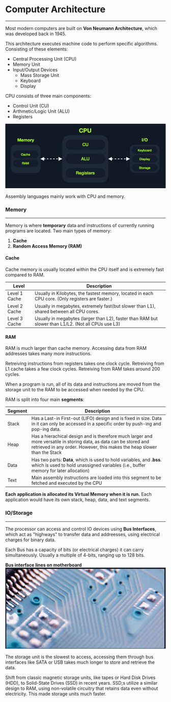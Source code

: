 # Computer Architecture

---

Most modern computers are built on **Von Neumann Architecture**, which was developed back in 1945.

This architecture executes machine code to perform specific algorithms.  Consisting of these elements:

- Central Processing Unit (CPU)
- Memory Unit
- Input/Output Devices
    - Mass Storage Unit
    - Keyboard
    - Display

CPU consists of three main components:
- Control Unit (CU)
- Arthmetic/Logic Unit (ALU)
- Registers

![alt text](/images/computer_elements.png)

Assembly languages mainly work with CPU and memory. 

### Memory

---

Memory is where **temporary** data and instructions of currently running programs are located. 
Two main types of memory:
1. **Cache**
2. **Random Access Memory (RAM)**

#### Cache

Cache memory is usually located within the CPU itself and is extremely fast compared to RAM.

| Level | Description |
| ---- | ----- |
| Level 1 Cache | Usually in Kilobytes, the fastest memory, located in each CPU core. (Only registers are faster.) |
| Level 2 Cache | Usually in megabytes, extremely fast(but slower than L1), shared between all CPU cores. |
| Level 3 Cache | Usually in megabytes (larger than L2), faster than RAM but slower than L1/L2. (Not all CPUs use L3) |

#### RAM

RAM is much larger than cache memory. Accessing data from RAM addresses takes many more instructions.

Retreiving instructions from registers takes one clock cycle.
Retreiving from L1 cache takes a few clock cycles.
Retreiving from RAM takes around 200 cycles.

When a program is run, all of its data and instructions are moved from the storage unit to the RAM to be accessed when needed by the CPU.

RAM is split into four main **segments**:

| Segment | Description |
| --- | ---- |
| Stack | Has a Last-in First-out (LIFO) design and is fixed in size. Data in it can only be accessed in a specific order by push-ing and pop-ing data. |
| Heap | Has a hierachical design and is therefore much larger and more versatile in storing data, as data can be stored and retrieved in any order. However, this makes the heap slower than the Stack |
| Data | Has two parts: **Data**, which is used to hold variables, and **.bss**. which is used to hold unassigned variables (i.e., buffer memory for later allocation) |
| Text | Main assembly instructions are loaded into this segment to be fetched and executed by the CPU |

**Each application is allocated its Virtual Memory when it is run.**  Each application would have its own stack, heap, data, and text segments.

### IO/Storage 

---

The processor can access and control IO devices using **Bus Interfaces**, which act as "highways" to transfer data and addreesses, using electrical charges for binary data.

Each Bus has a capacity of bits (or electrical charges) it can carry simultaneously. Usually a multiple of 4-bits, ranging up to 128 bits.

**Bus interface lines on motherboard**
![alt text](/images/bus.png)

The storage unit is the slowest to access, accessing them through bus interfaces like SATA or USB takes much longer to store and retrieve the data.

Shift from classic magnetic storage units, like tapes or Hard Disk Drives (HDD), to Solid-State Drives (SSD) in recent years. SSD;s utilize a similar design to RAM, using non-volatile circuitry that retains data even without electricity. This made storage units much faster.

